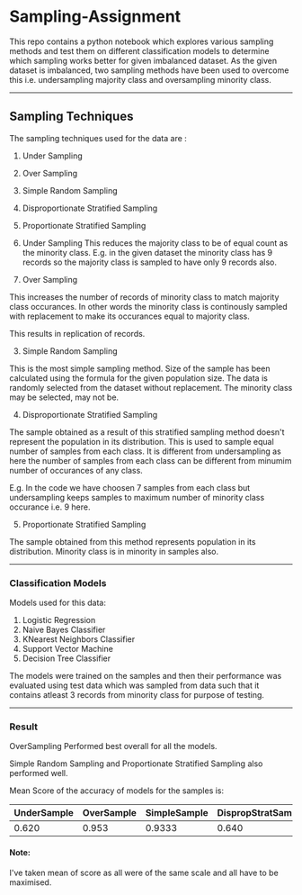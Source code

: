 # Sampling-Assignment
This repo contains a python notebook which explores various sampling methods and test them on different classification models to determine which sampling works better for given imbalanced dataset.
As the given dataset is imbalanced, two sampling methods have been used to overcome this i.e. undersampling majority class and oversampling minority class.

---
## Sampling Techniques

The sampling techniques used for the data are :

1. Under Sampling
2. Over Sampling
3. Simple Random Sampling
4. Disproportionate Stratified Sampling
5. Proportionate Stratified Sampling


1. Under Sampling
This reduces the majority class to be of equal count as the minority class. E.g. in the given dataset the minority class has 9 records so the majority class is sampled to have only 9 records also.

2. Over Sampling

This increases the number of records of minority class to match majority class occurances. In other words the minority class is continously sampled with replacement to make its occurances equal to majority class.

This results in replication of records.

3. Simple Random Sampling

This is the most simple sampling method. Size of the sample has been calculated using the formula for the given population size. The data is randomly selected from the dataset without replacement. The minority class may be selected, may not be.

4. Disproportionate Stratified Sampling

The sample obtained as a result of this stratified sampling method doesn't represent the population in its distribution. This is used to sample equal number of samples from each class. It is different from undersampling as here the number of samples from each class can be different from minumim number of occurances of any class. 

E.g. In the code we have choosen 7 samples from each class but undersampling keeps samples to maximum number of minority class occurance i.e. 9 here.

5. Proportionate Stratified Sampling

The sample obtained from this method represents population in its distribution. Minority class is in minority in samples also.

---

### Classification Models

Models used for this data:

1. Logistic Regression
2. Naive Bayes Classifier
3. KNearest Neighbors Classifier
4. Support Vector Machine
5. Decision Tree Classifier

The models were trained on the samples and then their performance was evaluated using test data which was sampled from data such that it contains atleast 3 records from minority class for purpose of testing.

---

### Result

OverSampling Performed best overall for all the models.

Simple Random Sampling and Proportionate Stratified Sampling also performed well.

Mean Score of the accuracy of models for the samples is:

UnderSample | OverSample | SimpleSample | DispropStratSample | PropStratSample
--- | --- | --- | --- | ---
0.620 | 0.953 | 0.9333 | 0.640 | 0.920

#### Note:

I've taken mean of score as all were of the same scale and all have to be maximised.
